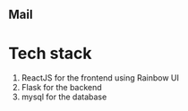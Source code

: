 ## <Snail>Mail
# Tech stack
 1. ReactJS for the frontend using Rainbow UI
 2. Flask for the backend
 3. mysql for the database

